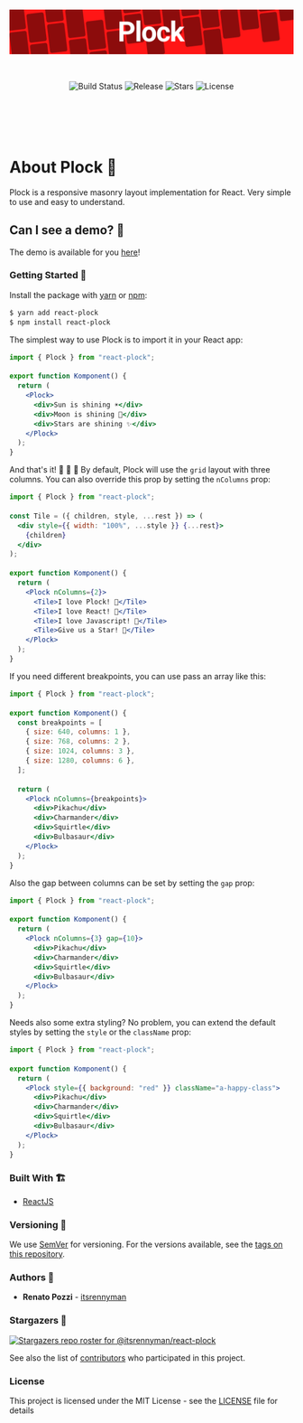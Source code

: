 <br/>

<p align="center">
<img src="public/header.png" />
</p>

<br/>

<p align="center" style="padding-bottom:3rem">
<img alt="Build Status" src="https://img.shields.io/github/workflow/status/itsrennyman/react-plock/Build%20CI?style=for-the-badge" />
<img alt="Release" src="https://img.shields.io/github/v/release/itsrennyman/react-plock?style=for-the-badge" />
<img alt="Stars" src="https://img.shields.io/github/stars/itsrennyman/react-plock?style=for-the-badge" />
<img alt="License" src="https://img.shields.io/github/license/itsrennyman/react-plock?style=for-the-badge" />
</p>

<br/>

# About Plock 🌈

Plock is a responsive masonry layout implementation for React. Very simple to use and easy to understand.

## Can I see a demo? 👀

The demo is available for you [here](https://react-plock.netlify.app/)!

### Getting Started 🤩

Install the package with [yarn](https://yarnpkg.com/) or [npm](https://www.npmjs.com/):

```bash
$ yarn add react-plock
$ npm install react-plock
```

The simplest way to use Plock is to import it in your React app:

```jsx
import { Plock } from "react-plock";

export function Komponent() {
  return (
    <Plock>
      <div>Sun is shining ☀️</div>
      <div>Moon is shining 🌙</div>
      <div>Stars are shining ✨</div>
    </Plock>
  );
}
```

And that's it! 🎉 🎉 🎉 By default, Plock will use the `grid` layout with three columns. You can also override this prop by setting the `nColumns` prop:

```jsx
import { Plock } from "react-plock";

const Tile = ({ children, style, ...rest }) => (
  <div style={{ width: "100%", ...style }} {...rest}>
    {children}
  </div>
);

export function Komponent() {
  return (
    <Plock nColumns={2}>
      <Tile>I love Plock! 💙</Tile>
      <Tile>I love React! 💛</Tile>
      <Tile>I love Javascript! 💝</Tile>
      <Tile>Give us a Star! 🌟</Tile>
    </Plock>
  );
}
```

If you need different breakpoints, you can use pass an array like this:

```jsx
import { Plock } from "react-plock";

export function Komponent() {
  const breakpoints = [
    { size: 640, columns: 1 },
    { size: 768, columns: 2 },
    { size: 1024, columns: 3 },
    { size: 1280, columns: 6 },
  ];

  return (
    <Plock nColumns={breakpoints}>
      <div>Pikachu</div>
      <div>Charmander</div>
      <div>Squirtle</div>
      <div>Bulbasaur</div>
    </Plock>
  );
}
```

Also the gap between columns can be set by setting the `gap` prop:

```jsx
import { Plock } from "react-plock";

export function Komponent() {
  return (
    <Plock nColumns={3} gap={10}>
      <div>Pikachu</div>
      <div>Charmander</div>
      <div>Squirtle</div>
      <div>Bulbasaur</div>
    </Plock>
  );
}
```

Needs also some extra styling? No problem, you can extend the default styles by setting the `style` or the `className` prop:

```jsx
import { Plock } from "react-plock";

export function Komponent() {
  return (
    <Plock style={{ background: "red" }} className="a-happy-class">
      <div>Pikachu</div>
      <div>Charmander</div>
      <div>Squirtle</div>
      <div>Bulbasaur</div>
    </Plock>
  );
}
```

### Built With 🏗️

- [ReactJS](https://reactjs.org/)

### Versioning 🚦

We use [SemVer](http://semver.org/) for versioning. For the versions available, see the [tags on this repository](https://github.com/itsrennyman/react-plock/tags).

### Authors 🙋

- **Renato Pozzi** - [itsrennyman](https://github.com/itsrennyman)

### Stargazers 🌟

[![Stargazers repo roster for @itsrennyman/react-plock](https://reporoster.com/stars/itsrennyman/react-plock)](https://github.com/itsrennyman/react-plock/stargazers)

See also the list of [contributors](https://github.com/itsrennyman/react-plock/contributors) who participated in this project.

### License

This project is licensed under the MIT License - see the [LICENSE](LICENSE) file for details
